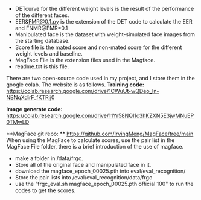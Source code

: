 - DETcurve for the different weight levels is the result of the performance of the different faces.
- EER&FMR@0.1.py is the extension of the DET code to calculate the EER and FNMR@FMR=0.1
- Manipulated face is the dataset with weight-simulated face images from the starting database.
- Score file is the mated score and non-mated score for the different weight levels and baseline.
- MagFace File is the extension files used in the Magface.
- readme.txt is this file.

There are two open-source code used in my project, and I store them in the google colab. The website is as follows.
**Training code:**
 https://colab.research.google.com/drive/1CWuUt-wQDeo_In-NBNqXdirF_fKTRij0

**Image generate code:**
 https://colab.research.google.com/drive/11Yr58NQI1c3hKZXN5E3jwMNuEP0TMwLD

**MagFace git repo: **
 https://github.com/IrvingMeng/MagFace/tree/main
When using the MagFace to calculate scores, use the pair list in the MagFace File folder, there is a brief introduction of the use of magface.

- make a folder in /data/frgc. 
- Store all of the original face and manipulated face in it. 
- download the magface_epoch_00025.pth  into eval/eval_recognition/
- Store the pair lists into /eval/eval_recognition/data/frgc
- use the "frgc_eval.sh magface_epoch_00025.pth official 100" to run the codes to get the scores. 


